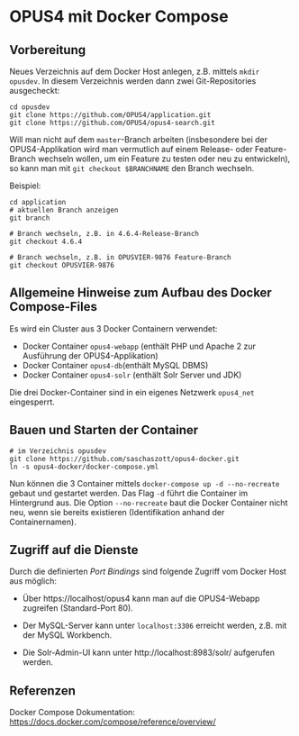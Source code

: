 # OPUS4 mit Docker Compose

## Vorbereitung

Neues Verzeichnis auf dem Docker Host anlegen, z.B. mittels `mkdir opusdev`. In diesem Verzeichnis werden dann zwei Git-Repositories ausgecheckt:

```
cd opusdev
git clone https://github.com/OPUS4/application.git
git clone https://github.com/OPUS4/opus4-search.git
```

Will man nicht auf dem `master`-Branch arbeiten (insbesondere bei der OPUS4-Applikation wird man vermutlich auf einem Release- oder Feature-Branch wechseln wollen, um ein Feature zu testen oder neu zu entwickeln), so kann man mit `git checkout $BRANCHNAME` den Branch wechseln.

Beispiel:
```
cd application
# aktuellen Branch anzeigen
git branch

# Branch wechseln, z.B. in 4.6.4-Release-Branch
git checkout 4.6.4

# Branch wechseln, z.B. in OPUSVIER-9876 Feature-Branch
git checkout OPUSVIER-9876
```

## Allgemeine Hinweise zum Aufbau des Docker Compose-Files

Es wird ein Cluster aus 3 Docker Containern verwendet:

* Docker Container `opus4-webapp` (enthält PHP und Apache 2 zur Ausführung der OPUS4-Applikation)
* Docker Container `opus4-db`(enthält MySQL DBMS)
* Docker Container `opus4-solr` (enthält Solr Server und JDK)

Die drei Docker-Container sind in ein eigenes Netzwerk `opus4_net` eingesperrt.

## Bauen und Starten der Container

```
# im Verzeichnis opusdev
git clone https://github.com/saschaszott/opus4-docker.git
ln -s opus4-docker/docker-compose.yml
```
Nun können die 3 Container mittels `docker-compose up -d --no-recreate` gebaut und gestartet werden. Das Flag `-d` führt die Container im Hintergrund aus. Die Option `--no-recreate` baut die Docker Container nicht neu, wenn sie bereits existieren (Identifikation anhand der Containernamen).

## Zugriff auf die Dienste

Durch die definierten *Port Bindings* sind folgende Zugriff vom Docker Host aus möglich:

* Über https://localhost/opus4 kann man auf die OPUS4-Webapp zugreifen (Standard-Port 80).

* Der MySQL-Server kann unter `localhost:3306` erreicht werden, z.B. mit der MySQL Workbench.

* Die Solr-Admin-UI kann unter http://localhost:8983/solr/ aufgerufen werden.

## Referenzen

Docker Compose Dokumentation: https://docs.docker.com/compose/reference/overview/
